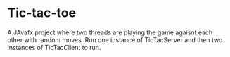 # Tic-tac-toe

A JAvafx project where two threads are playing the game agaisnt each other with random moves. Run one instance of TicTacServer and then two instances of TicTacClient to run.
